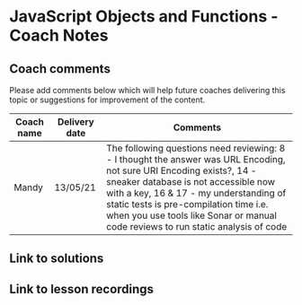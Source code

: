 # JavaScript Objects and Functions - Coach Notes

## Coach comments
Please add comments below which will help future coaches delivering this topic or suggestions for improvement of the content.

|**Coach name**|**Delivery date**|**Comments**|
|--------------|-----------------|------------|
|Mandy|13/05/21|The following questions need reviewing: 8 - I thought the answer was URL Encoding, not sure URI Encoding exists?, 14 - sneaker database is not accessible now with a key, 16 & 17 - my understanding of static tests is pre-compilation time i.e. when you use tools like Sonar or manual code reviews to run static analysis of code|

## Link to solutions

## Link to lesson recordings